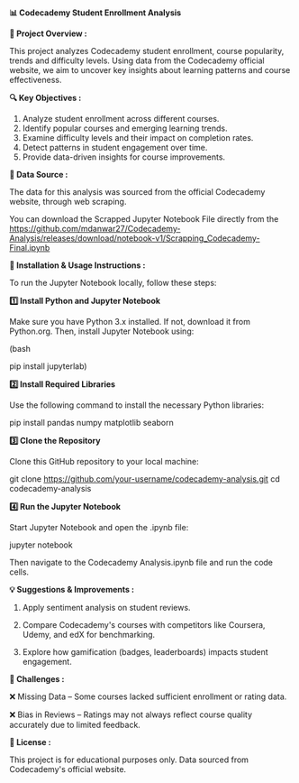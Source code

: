 **📊 Codecademy Student Enrollment Analysis**

**📌 Project Overview :**

This project analyzes Codecademy student enrollment, course popularity, trends and difficulty levels. Using data from the Codecademy official website, we aim to uncover key insights about learning patterns and course effectiveness.

**🔍 Key Objectives :**

1. Analyze student enrollment across different courses.
2. Identify popular courses and emerging learning trends.
3. Examine difficulty levels and their impact on completion rates.
4. Detect patterns in student engagement over time.
5. Provide data-driven insights for course improvements.

**📂 Data Source :**

The data for this analysis was sourced from the official Codecademy website, through web scraping.

You can download the Scrapped Jupyter Notebook File directly from the https://github.com/mdanwar27/Codecademy-Analysis/releases/download/notebook-v1/Scrapping_Codecademy-Final.ipynb

**🔧 Installation & Usage Instructions :**

To run the Jupyter Notebook locally, follow these steps:

**1️⃣ Install Python and Jupyter Notebook**

Make sure you have Python 3.x installed. If not, download it from Python.org. Then, install Jupyter Notebook using:

(bash

pip install jupyterlab)

**2️⃣ Install Required Libraries**

Use the following command to install the necessary Python libraries:

pip install pandas numpy matplotlib seaborn

**3️⃣ Clone the Repository**

Clone this GitHub repository to your local machine:

git clone https://github.com/your-username/codecademy-analysis.git
cd codecademy-analysis

**4️⃣ Run the Jupyter Notebook**

Start Jupyter Notebook and open the .ipynb file:

jupyter notebook

Then navigate to the Codecademy Analysis.ipynb file and run the code cells.

**💡 Suggestions & Improvements :**

1. Apply sentiment analysis on student reviews.

2. Compare Codecademy's courses with competitors like Coursera, Udemy, and edX for benchmarking.

3. Explore how gamification (badges, leaderboards) impacts student engagement.

**🚧 Challenges :**

❌ Missing Data – Some courses lacked sufficient enrollment or rating data.

❌ Bias in Reviews – Ratings may not always reflect course quality accurately due to limited feedback.

**📜 License :**

This project is for educational purposes only. Data sourced from Codecademy's official website.
